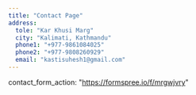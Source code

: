 ```yaml
---
title: "Contact Page"
address:
  tole: "Kar Khusi Marg"
  city: "Kalimati, Kathmandu"
  phone1: "+977-9861084025"
  phone2: "+977-9808260929"
  email: "kastisuhesh1@gmail.com"
---
```


contact_form_action: "https://formspree.io/f/mrgwjvry"
